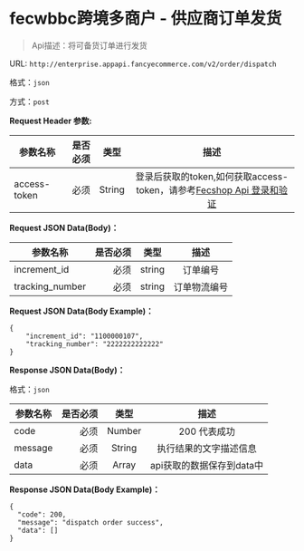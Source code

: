 fecwbbc跨境多商户 - 供应商订单发货
===============

> Api描述：将可备货订单进行发货

URL: `http://enterprise.appapi.fancyecommerce.com/v2/order/dispatch`

格式：`json`

方式：`post`

**Request Header 参数:**


| 参数名称        | 是否必须    |  类型       |  描述     |
| ----------------| -----:      | :----:      |:----:     |
| access-token    | 必须        |   String    | 登录后获取的token,如何获取access-token，请参考[Fecshop Api 登录和验证](fbbcbase-api-login-and-verification.md)|


**Request JSON Data(Body)：**

| 参数名称        | 是否必须    |  类型       |  描述     |
| ----------------| -----:      | :----:      |:----:     |
| increment_id            | 必须        |   string       | 订单编号|
| tracking_number            | 必须        |   string       | 订单物流编号|

**Request JSON Data(Body Example)：**

```
{
    "increment_id": "1100000107",
    "tracking_number": "2222222222222"
}
```


**Response JSON Data(Body)：**

格式：`json`

| 参数名称        | 是否必须    |  类型       |  描述        |
| ----------------| -----:      | :----:      |:----:        | 
| code            | 必须        |   Number    | 200 代表成功 |
| message         | 必须        |   String    | 执行结果的文字描述信息  |
| data            | 必须        |   Array    | api获取的数据保存到data中  |

**Response JSON Data(Body Example)：**

```
{
  "code": 200,
  "message": "dispatch order success",
  "data": []
}
```